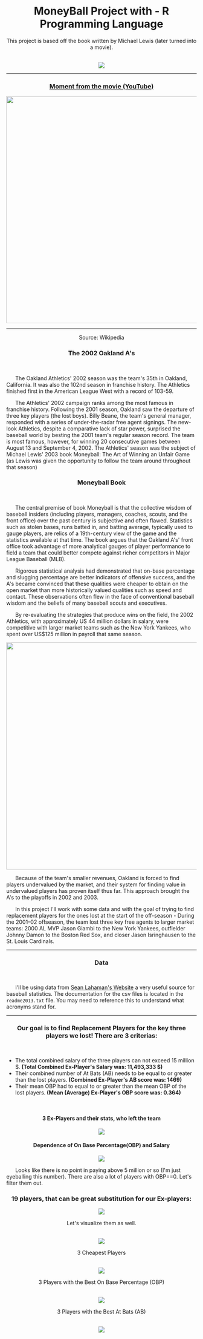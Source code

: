 <h1 align="center">MoneyBall Project with - R Programming Language</h1>

<div align="center">This project is based off the book written by Michael Lewis (later turned into a movie).</div>

<br>

<p align="center">
  <img src=Images/Moneyball%20Title.jpg>
</p>

----------------------------------------------------------------------------------------------------------------------------------------

<div align="center">
   <h3><a href='https://www.youtube.com/watch?v=yGf6LNWY9AI'>Moment from the movie (YouTube)</a></h3>
</div>

<p align="center">
  <img width="950" height="600" src=Images/Moneyball.jpg>
</p>

----------------------------------------------------------------------------------------------------------------------------------------

<div align="center">Source: Wikipedia</div>

<h3 align="center">The 2002 Oakland A's</h3>

<br>

&nbsp;&nbsp;&nbsp;&nbsp;&nbsp;&nbsp;The Oakland Athletics' 2002 season was the team's 35th in Oakland, California. It was also the 102nd season in franchise history. The Athletics finished first in the American League West with a record of 103-59.</br>

&nbsp;&nbsp;&nbsp;&nbsp;&nbsp;&nbsp;The Athletics' 2002 campaign ranks among the most famous in franchise history. Following the 2001 season, Oakland saw the departure of three key players (the lost boys). Billy Beane, the team's general manager, responded with a series of under-the-radar free agent signings. The new-look Athletics, despite a comparative lack of star power, surprised the baseball world by besting the 2001 team's regular season record. The team is most famous, however, for winning 20 consecutive games between August 13 and September 4, 2002. The Athletics' season was the subject of Michael Lewis' 2003 book Moneyball: The Art of Winning an Unfair Game (as Lewis was given the opportunity to follow the team around throughout that season)

<h3 align="center">Moneyball Book</h3>

<br>

&nbsp;&nbsp;&nbsp;&nbsp;&nbsp;&nbsp;The central premise of book Moneyball is that the collective wisdom of baseball insiders (including players, managers, coaches, scouts, and the front office) over the past century is subjective and often flawed. Statistics such as stolen bases, runs batted in, and batting average, typically used to gauge players, are relics of a 19th-century view of the game and the statistics available at that time. The book argues that the Oakland A's' front office took advantage of more analytical gauges of player performance to field a team that could better compete against richer competitors in Major League Baseball (MLB).

&nbsp;&nbsp;&nbsp;&nbsp;&nbsp;&nbsp;Rigorous statistical analysis had demonstrated that on-base percentage and slugging percentage are better indicators of offensive success, and the A's became convinced that these qualities were cheaper to obtain on the open market than more historically valued qualities such as speed and contact. These observations often flew in the face of conventional baseball wisdom and the beliefs of many baseball scouts and executives.

&nbsp;&nbsp;&nbsp;&nbsp;&nbsp;&nbsp;By re-evaluating the strategies that produce wins on the field, the 2002 Athletics, with approximately US 44 million dollars in salary, were competitive with larger market teams such as the New York Yankees, who spent over US$125 million in payroll that same season.


<p align="center">
  <img width="850" height="600" src=Images/salary.png>
</p>


&nbsp;&nbsp;&nbsp;&nbsp;&nbsp;&nbsp;Because of the team's smaller revenues, Oakland is forced to find players undervalued by the market, and their system for finding value in undervalued players has proven itself thus far. This approach brought the A's to the playoffs in 2002 and 2003.

&nbsp;&nbsp;&nbsp;&nbsp;&nbsp;&nbsp;In this project I'll work with some data and with the goal of trying to find replacement players for the ones lost at the start of the off-season - During the 2001–02 offseason, the team lost three key free agents to larger market teams: 2000 AL MVP Jason Giambi to the New York Yankees, outfielder Johnny Damon to the Boston Red Sox, and closer Jason Isringhausen to the St. Louis Cardinals.

----------------------------------------------------------------------------------------------------------------------------------------

<h3 align="center">Data</h3>

<br>

&nbsp;&nbsp;&nbsp;&nbsp;&nbsp;&nbsp;I'll be using data from [Sean Lahaman's Website](http://www.seanlahman.com/baseball-archive/statistics/) a very useful source for baseball statistics. The documentation for the csv files is located in the `readme2013.txt` file. You may need to reference this to understand what acronyms stand for.

----------------------------------------------------------------------------------------------------------------------------------------

<h3 align = "center">Our goal is to find Replacement Players for the key three players we lost! There are 3 criterias:</h3>

<br>
<ul>
  <li>The total combined salary of the three players can not exceed 15 million $.<strong> (Total Combined Ex-Player's Salary was: 11,493,333 $)</strong></li>
  <li>Their combined number of At Bats (AB) needs to be equal to or greater than the lost players.<strong> (Combined Ex-Player's AB score was: 1469)</strong></li>
  <li>Their mean OBP had to equal to or greater than the mean OBP of the lost players.<strong> (Mean (Average) Ex-Player's OBP score was: 0.364)</strong></li>
</ul>
<br>

<h4 align="center">3 Ex-Players and their stats, who left the team</h4>

<p align="center">
  <img src=Images/Ex%20Players.PNG>
</p>

<h4 align="center">Dependence of On Base Percentage(OBP) and Salary</h4>

<p align="center">
  <img src=Images/OBP%20and%20Salary%20-%20Full.png>
</p>


&nbsp;&nbsp;&nbsp;&nbsp;&nbsp;&nbsp;Looks like there is no point in paying above 5 million or so (I'm just eyeballing this number). There are also a lot of players with OBP==0. Let's filter them out.

<h3 align="center">19 players, that can be great substitution for our Ex-players:</h3>

<p align="center">
  <img src=Images/Potential%20Replacement.PNG>
</p>

<div align="center">Let's visualize them as well.</div>
<br>

<p align="center">
  <img src=Images/OBP%20and%20Salary%20-%20Filtered.png>
</p>

<div align="center">3 Cheapest Players</div>
<br>

<p align="center">
  <img src=Images/3%20Cheapest%20Players.PNG>
</p>

<div align="center">3 Players with the Best On Base Percentage (OBP)</div>
<br>

<p align="center">
  <img src=Images/3%20Best%20OBP.PNG>
</p>

<div align="center">3 Players with the Best At Bats (AB)</div>
<br>

<p align="center">
  <img src=Images/3%20Best%20AB.PNG>
</p>
